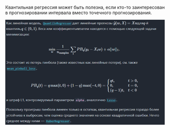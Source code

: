 Квантильная регрессия может быть полезна, если кто-то заинтересован в прогнозировании интервала вместо точечного прогнозирования.

![alt text](image.png)